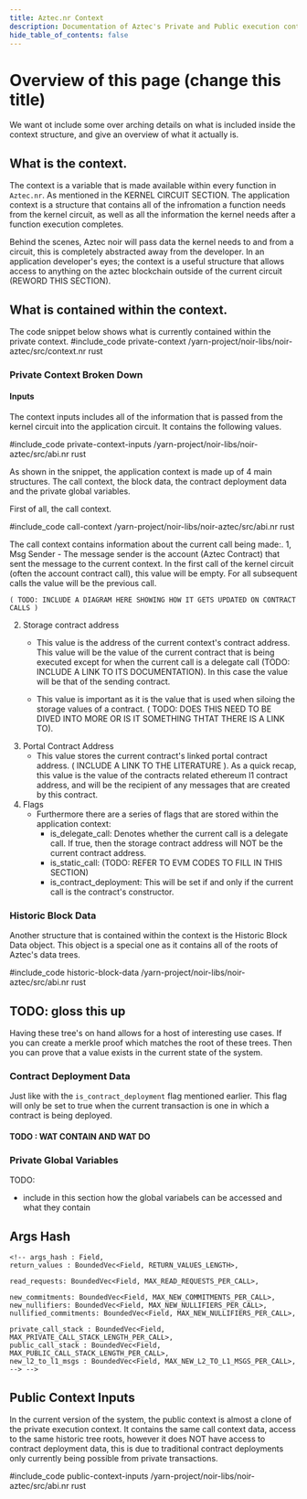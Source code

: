 ```yaml
---
title: Aztec.nr Context
description: Documentation of Aztec's Private and Public execution contexts
hide_table_of_contents: false
---
```

# Overview of this page (change this title)

We want ot include some over arching details on what is included inside the context structure, and give an overview of what it actually is.

## What is the context.
The context is a variable that is made available within every function in `Aztec.nr`. As mentioned in the KERNEL CIRCUIT SECTION. The application context is a structure that contains all of the infromation a function needs from the kernel circuit, as well as all the information the kernel needs after a function execution completes. 

Behind the scenes, Aztec noir will pass data the kernel needs to and from a circuit, this is completely abstracted away from the developer. In an application developer's eyes; the context is a useful structure that allows access to anything on the aztec blockchain outside of the current circuit (REWORD THIS SECTION). 

## What is contained within the context.

The code snippet below shows what is currently contained within the private context.
#include_code private-context /yarn-project/noir-libs/noir-aztec/src/context.nr rust

### Private Context Broken Down
#### Inputs
The context inputs includes all of the information that is passed from the kernel circuit into the application circuit. It contains the following values.

#include_code private-context-inputs /yarn-project/noir-libs/noir-aztec/src/abi.nr rust

As shown in the snippet, the application context is made up of 4 main structures. The call context, the block data, the contract deployment data and the private global variables.

First of all, the call context.

#include_code call-context /yarn-project/noir-libs/noir-aztec/src/abi.nr rust

The call context contains information about the current call being made:.
1, Msg Sender
    - The message sender is the account (Aztec Contract) that sent the message to the current context. In the first call of the kernel circuit (often the account contract call), this value will be empty. For all subsequent calls the value will be the previous call. 

    ( TODO: INCLUDE A DIAGRAM HERE SHOWING HOW IT GETS UPDATED ON CONTRACT CALLS )
2. Storage contract address
    - This value is the address of the current context's contract address. This value will be the value of the current contract that is being executed except for when the current call is a delegate call (TODO: INCLUDE A LINK TO ITS DOCUMENTATION). In this case the value will be that of the sending contract. 

    - This value is important as it is the value that is used when siloing the storage values of a contract. ( TODO: DOES THIS NEED TO BE DIVED INTO MORE OR IS IT SOMETHING THTAT THERE IS A LINK TO).
3. Portal Contract Address 
    - This value stores the current contract's linked portal contract address. ( INCLUDE A LINK TO THE LITERATURE ). As a quick recap, this value is the value of the contracts related ethereum l1 contract address, and will be the recipient of any messages that are created by this contract.
4. Flags
    - Furthermore there are a series of flags that are stored within the application context:
        - is_delegate_call: Denotes whether the current call is a delegate call. If true, then the storage contract address will NOT be the current contract address.
        - is_static_call: (TODO: REFER TO EVM CODES TO FILL IN THIS SECTION)
        - is_contract_deployment: This will be set if and only if the current call is the contract's constructor.

### Historic Block Data
Another structure that is contained within the context is the Historic Block Data object. This object is a special one as it contains all of the roots of Aztec's data trees. 

#include_code historic-block-data /yarn-project/noir-libs/noir-aztec/src/abi.nr rust

## TODO: gloss this up
Having these tree's on hand allows for a host of interesting use cases. If you can create a merkle proof which matches the root of these trees. Then you can prove that a value exists in the current state of the system.

### Contract Deployment Data
Just like with the `is_contract_deployment` flag mentioned earlier. This flag will only be set to true when the current transaction is one in which a contract is being deployed.

#### TODO : WAT CONTAIN AND WAT DO


### Private Global Variables
TODO:
- include in this section how the global variabels can be accessed and what they contain




## Args Hash



    <!-- args_hash : Field,
    return_values : BoundedVec<Field, RETURN_VALUES_LENGTH>,

    read_requests: BoundedVec<Field, MAX_READ_REQUESTS_PER_CALL>,

    new_commitments: BoundedVec<Field, MAX_NEW_COMMITMENTS_PER_CALL>,
    new_nullifiers: BoundedVec<Field, MAX_NEW_NULLIFIERS_PER_CALL>,
    nullified_commitments: BoundedVec<Field, MAX_NEW_NULLIFIERS_PER_CALL>,

    private_call_stack : BoundedVec<Field, MAX_PRIVATE_CALL_STACK_LENGTH_PER_CALL>,
    public_call_stack : BoundedVec<Field, MAX_PUBLIC_CALL_STACK_LENGTH_PER_CALL>,
    new_l2_to_l1_msgs : BoundedVec<Field, MAX_NEW_L2_TO_L1_MSGS_PER_CALL>, --> -->

## Public Context Inputs
In the current version of the system, the public context is almost a clone of the private execution context. It contains the same call context data, access to the same historic tree roots, however it does NOT have access to contract deployment data, this is due to traditional contract deployments only currently being possible from private transactions.

#include_code public-context-inputs /yarn-project/noir-libs/noir-aztec/src/abi.nr rust